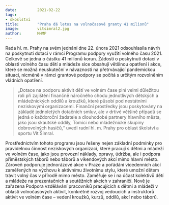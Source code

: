 ```yaml
---
date:         2021-02-22
tags:         
- škoslství
title:        "Praha dá letos na volnočasové granty 41 milionů"
image: 	      vitsimral2.jpg
author:       MHMP
---
```


Rada hl. m. Prahy na svém jednání dne 22. února 2021 odsouhlasila návrh na poskytnutí dotací v rámci Programu podpory využití volného času 2021. Celkově se jedná o částku 41 milionů korun. Žádosti o poskytnutí dotací v oblasti volného času dětí a mládeže sice obsahují většinou opatření i akce, které se možná neuskuteční v návaznosti na přetrvávající pandemickou situaci, nicméně v rámci grantové podpory se počítá s určitým rozvolněním vládních opatření.

> „Dotace na podporu aktivit dětí ve volném čase plní velmi důležitou roli při zajištění finančně náročného chodu jednotlivých dětských a mládežnických oddílů a kroužků, které působí pod nestátními neziskovými organizacemi. Finanční prostředky jsou poskytovány na základě jednoletých dotačních smluv, ale v drtivé většině případů se jedná o každoroční žadatele a dlouhodobé partnery hlavního města, jako jsou skautské oddíly, Tomíci nebo mládežnické skupiny dobrovolných hasičů,“ uvedl radní hl. m. Prahy pro oblast školství a sportu Vít Šimral.

Prostřednictvím tohoto programu jsou řešeny nejen základní podmínky pro pravidelnou činnost neziskových organizací, které pracují s dětmi a mládeží ve volném čase, jako jsou provozní náklady, opravy, údržba, ale i podpora příměstských táborů nebo táborů a víkendových akcí mimo hlavní město. Zároveň podporuje jednorázové akce v Praze a pořádání vícedenních akcí zaměřených na výchovu k aktivnímu životnímu stylu, které umožní dětem trávit volný čas v přírodě mimo město. Zaměřuje se i na účast kolektivů dětí a mládeže na prezentačních a soutěžních akcích v zahraničí. Nově je zařazena Podpora vzdělávání pracovníků pracujících s dětmi a mládeží v oblasti volnočasových aktivit, konkrétně rozvoj vedoucích a instruktorů aktivit ve volném čase – vedení kroužků, kurzů, oddílů, akcí nebo táborů.
